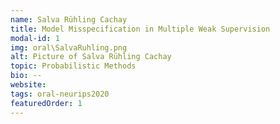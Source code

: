 ```yaml
---
name: Salva Rühling Cachay
title: Model Misspecification in Multiple Weak Supervision
modal-id: 1
img: oral\SalvaRuhling.png
alt: Picture of Salva Rühling Cachay
topic: Probabilistic Methods
bio: --
website:
tags: oral-neurips2020
featuredOrder: 1
---
```

